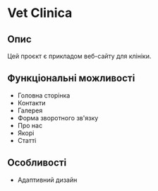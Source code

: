 # Vet Clinica

## Опис
Цей проєкт є прикладом веб-сайту для клініки.

## Функціональні можливості
- Головна сторінка
- Контакти
- Галерея
- Форма зворотного зв'язку
- Про нас
- Якорі
- Статті

## Особливості
- Адаптивний дизайн

